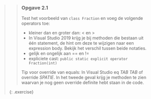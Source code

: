 >> ### Opgave 2.1
>> Test het voorbeeld van `class Fraction` en voeg de volgende operators toe: 
>> * kleiner dan en groter dan: < en >
>> * In Visual Studio 2019 krijg je bij methoden die bestaan uit één statement, de hint om deze te wijzigen naar een expression body. Bekijk het verschil tussen beide notaties.
>> * gelijk en ongelijk aan == en != 
>> * expliciete cast: `public static explicit operator Fraction(int)`
>>
>>Tip voor override van equals: In Visual Studio eq *TAB TAB* of override *SPATIE*. In het tweede geval krijg je methoden te zien waarvan je nog geen override definite hebt staan in de code. 
>>
> {: .exercise}
